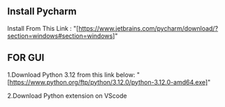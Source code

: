 ## Install Pycharm 

Install From This Link : "[https://www.jetbrains.com/pycharm/download/?section=windows#section=windows]"

## FOR GUI 
1.Download Python 3.12 from this link below:
"[https://www.python.org/ftp/python/3.12.0/python-3.12.0-amd64.exe]"

2.Download Python extension on VScode